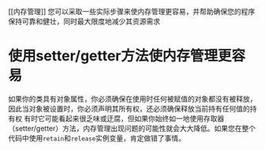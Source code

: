 [[内存管理]]
您可以采取一些实际步骤来使内存管理更容易，并帮助确保您的程序保持可靠和健壮，同时最大限度地减少其资源需求
# 使用setter/getter方法使内存管理更容易
如果你的类具有对象属性，你必须确保在使用时任何被赋值的对象都没有被释放，因此当对象被设置时，你必须声明其所有权，还必须确保释放当前持有任何值的持有权
有时它可能看起来很乏味或迂腐，但如果你始终如一地使用存取器（setter/getter）方法，内存管理出现问题的可能性就会大大降低。如果您在整个代码中使用`retain`和`release`实例变量，肯定做错了事情。